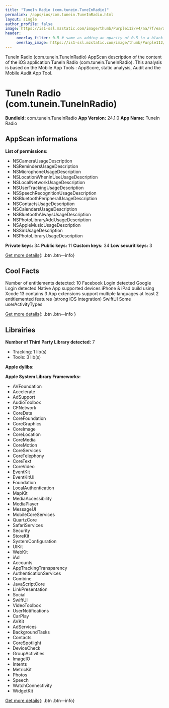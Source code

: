 ```yaml
---
title: "TuneIn Radio (com.tunein.TuneInRadio)"
permalink: /apps/ios/com.tunein.TuneInRadio.html
layout: single
author_profile: false
image: https://is1-ssl.mzstatic.com/image/thumb/Purple112/v4/aa/7f/ea/aa7fea67-c7d8-897c-6fbd-6dd003f680ca/AppIcon-1x_U007emarketing-0-7-0-0-85-220.png/512x512bb.jpg
header: 
     overlay_filter: 0.5 # same as adding an opacity of 0.5 to a black background
     overlay_image: https://is1-ssl.mzstatic.com/image/thumb/Purple112/v4/aa/7f/ea/aa7fea67-c7d8-897c-6fbd-6dd003f680ca/AppIcon-1x_U007emarketing-0-7-0-0-85-220.png/512x512bb.jpg
---
```

TuneIn Radio (com.tunein.TuneInRadio) AppScan description of the content of the iOS application TuneIn Radio (com.tunein.TuneInRadio). This analysis is based on the Mobile App Tools : AppScore, static analysis, Audit and the Mobile Audit App Tool.

# TuneIn Radio (com.tunein.TuneInRadio)

**BundleId:** com.tunein.TuneInRadio
**App Version:** 24.1.0
**App Name:** TuneIn Radio


## AppScan informations 

**List of permissions:** 
- NSCameraUsageDescription
- NSRemindersUsageDescription
- NSMicrophoneUsageDescription
- NSLocationWhenInUseUsageDescription
- NSLocalNetworkUsageDescription
- NSUserTrackingUsageDescription
- NSSpeechRecognitionUsageDescription
- NSBluetoothPeripheralUsageDescription
- NSContactsUsageDescription
- NSCalendarsUsageDescription
- NSBluetoothAlwaysUsageDescription
- NSPhotoLibraryAddUsageDescription
- NSAppleMusicUsageDescription
- NSSiriUsageDescription
- NSPhotoLibraryUsageDescription
  
  
**Private keys:** 34
**Public keys:** 11
**Custom keys:** 34
**Low securit keys:** 3
  
[Get more details](/pricing.html){: .btn .btn--info}

## Cool Facts

Number of entitlements detected: 10
Facebook Login detected
Google Login detected
Native App
supported devices iPhone & iPad
build using Xcode 13
contains 3 App extensions
support multiple languages
at least 2 entitlemented features (strong iOS integration)
SwiftUI
Some userActivityTypes
  
[Get more details](/pricing.html){: .btn .btn--info }

## Librairies 
**Number of Third Party Library detected:** 7
- Tracking: 1 lib(s)
- Tools: 3 lib(s)


**Apple dylibs:**


**Apple System Library Frameworks:**
- AVFoundation
- Accelerate
- AdSupport
- AudioToolbox
- CFNetwork
- CoreData
- CoreFoundation
- CoreGraphics
- CoreImage
- CoreLocation
- CoreMedia
- CoreMotion
- CoreServices
- CoreTelephony
- CoreText
- CoreVideo
- EventKit
- EventKitUI
- Foundation
- LocalAuthentication
- MapKit
- MediaAccessibility
- MediaPlayer
- MessageUI
- MobileCoreServices
- QuartzCore
- SafariServices
- Security
- StoreKit
- SystemConfiguration
- UIKit
- WebKit
- iAd
- Accounts
- AppTrackingTransparency
- AuthenticationServices
- Combine
- JavaScriptCore
- LinkPresentation
- Social
- SwiftUI
- VideoToolbox
- UserNotifications
- CarPlay
- AVKit
- AdServices
- BackgroundTasks
- Contacts
- CoreSpotlight
- DeviceCheck
- GroupActivities
- ImageIO
- Intents
- MetricKit
- Photos
- Speech
- WatchConnectivity
- WidgetKit


  
[Get more details](/pricing.html){: .btn .btn--info}

